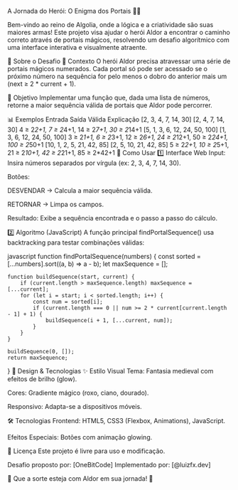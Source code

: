 A Jornada do Herói: O Enigma dos Portais 🚪✨


Bem-vindo ao reino de Algolia, onde a lógica e a criatividade são suas maiores armas!
Este projeto visa ajudar o herói Aldor a encontrar o caminho correto através de portais mágicos, resolvendo um desafio algorítmico com uma interface interativa e visualmente atraente.

📌 Sobre o Desafio
📖 Contexto
O herói Aldor precisa atravessar uma série de portais mágicos numerados. Cada portal só pode ser acessado se o próximo número na sequência for pelo menos o dobro do anterior mais um (next ≥ 2 * current + 1).

🎯 Objetivo
Implementar uma função que, dada uma lista de números, retorne a maior sequência válida de portais que Aldor pode percorrer.

📊 Exemplos
Entrada	Saída Válida	Explicação
[2, 3, 4, 7, 14, 30]	[2, 4, 7, 14, 30]	4 ≥ 2*2+1, 7 ≥ 2*4+1, 14 ≥ 2*7+1, 30 ≥ 2*14+1
[5, 1, 3, 6, 12, 24, 50, 100]	[1, 3, 6, 12, 24, 50, 100]	3 ≥ 2*1+1, 6 ≥ 2*3+1, 12 ≥ 2*6+1, 24 ≥ 2*12+1, 50 ≥ 2*24+1, 100 ≥ 2*50+1
[10, 1, 2, 5, 21, 42, 85]	[2, 5, 10, 21, 42, 85]	5 ≥ 2*2+1, 10 ≥ 2*5+1, 21 ≥ 2*10+1, 42 ≥ 2*21+1, 85 ≥ 2*42+1
🚀 Como Usar
1️⃣ Interface Web
Input: Insira números separados por vírgula (ex: 2, 3, 4, 7, 14, 30).

Botões:

DESVENDAR → Calcula a maior sequência válida.

RETORNAR → Limpa os campos.

Resultado: Exibe a sequência encontrada e o passo a passo do cálculo.

2️⃣ Algoritmo (JavaScript)
A função principal findPortalSequence() usa backtracking para testar combinações válidas:

javascript
function findPortalSequence(numbers) {
    const sorted = [...numbers].sort((a, b) => a - b);
    let maxSequence = [];

    function buildSequence(start, current) {
        if (current.length > maxSequence.length) maxSequence = [...current];
        for (let i = start; i < sorted.length; i++) {
            const num = sorted[i];
            if (current.length === 0 || num >= 2 * current[current.length - 1] + 1) {
                buildSequence(i + 1, [...current, num]);
            }
        }
    }

    buildSequence(0, []);
    return maxSequence;
}
🎨 Design & Tecnologias
✨ Estilo Visual
Tema: Fantasia medieval com efeitos de brilho (glow).

Cores: Gradiente mágico (roxo, ciano, dourado).

Responsivo: Adapta-se a dispositivos móveis.

🛠️ Tecnologias
Frontend: HTML5, CSS3 (Flexbox, Animations), JavaScript.

Efeitos Especiais: Botões com animação glowing.

📝 Licença
Este projeto é livre para uso e modificação.

Desafio proposto por: [OneBitCode]
Implementado por: [@luizfx.dev]



🌟 Que a sorte esteja com Aldor em sua jornada! 🌟
